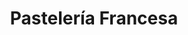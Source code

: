 ---
title: "Pastelería Francesa"
url: /san-miguel/pasteleria-francesa-14a-calle-oriente/
shop: Bäckerei
---